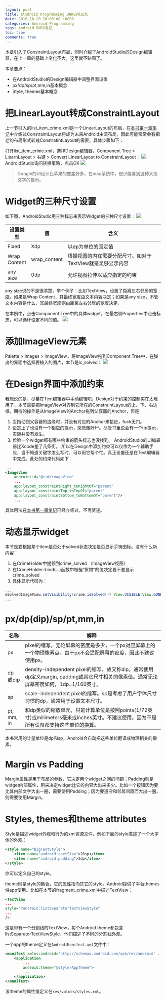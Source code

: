 ```yaml
---
layout: post
title: 《Android Programming BNRG》笔记九
date: 2016-10-20 20:00:00 +0800
categories: Android Programming
tags: Android BNRG笔记
toc: true
comments: true
---
```

本章引入了ConstraintLayout布局，同时介绍了AndroidStudio的Design编辑器，在上一章的基础上变化不大，这里就不贴图了。

本章要点：
- 在AndroidStudio的Design编辑器中调整界面设置
- px/dp/sp/pt,mm,in基本概念
- Style, themes基本概念
<!-- more -->

# 把LinearLayout转成ConstraintLayout
上一节引入的list_item_crime.xml是一个LinearLayout的布局，在[本书第一章笔记](/2016/09/10/2017/0909AndroidProgrammingBNRG01/#ConstraintLayout布局)中介绍过ConstraintLayout将成为未来Android主流布局，因此可能常常会有把老的布局形式转成ConstratintLayout的需要。具体步骤如下：

打开list_item_crime.xml，选择Design编辑器，Component Tree > LiearnLayout > 右键 > Convert LinearLayout to ConstraintLayout：
![](1020AndroidProgrammingBNRG09/img01.png)
AndroidStudio询问转换策略，点击OK
![](1020AndroidProgrammingBNRG09/img02.png)
> Google的UI设计比苹果的要差好多，在mac系统中，很少能看到这种大段文字的提示。

# Widget的三种尺寸设置
如下图，AndroidStudio用三种标志来表示Widget的三种尺寸设置：
![](1020AndroidProgrammingBNRG09/img03.png)

设置类型|值|含义
----|----|----
Fixed|Xdp|以dp为单位的固定值
Wrap Content|wrap_content|根据视图的内在需要分配尺寸。如对于TextView就是足够显示内容
any size|0dp|允许视图拉伸以适应指定的约束

any size说的不是很清楚，举个例子：比如TextView，设置了距离左右邻居的宽度。如果是Wrap Content，其最终宽度由文本内容决定；如果是any size，不管文本内容是什么，其最终宽度则由距离左右邻居的宽度决定。

在本例中，点击Component Tree中的具体widget，在最右侧Properties中点击标志，可以循环设定不同的值。
![](1020AndroidProgrammingBNRG09/img04.png)

# 添加ImageView元素
Palette > Images > ImageView，将ImageView拖到Component Tree中，在弹出的界面中选择要植入的图片，本节是ic_solved：
![](1020AndroidProgrammingBNRG09/img05.png)

# 在Design界面中添加约束
我想说的是，尽量在Text编辑器中手动编辑吧，Design对于约束的控制实在太难用了。本节需要把ImageView对齐到它所在的ConstraintLayout的上、下、右边缘。期待的操作是从ImageView的Anchor拖到父容器的Anchor，但是
1. 当拖动到父容器的边缘时，并没有对应的Anchor来接应，fuck无门。
2. 设定上了也没有一个相应的提示，感觉像奸尸。尽管书里说会有一个tip提示，实际并没有发生。
3. 检验一个widget都有哪些约束的箭头标志也没找到。
AndroidStudio的UI编辑器比Xcode差了几条街。
所以在Design中添加约束可以仅作为一个辅助手段，当不知道关键字怎么写时，可以用它帮个忙。真正设置还是在Text编辑器中完成。此处的约束代码如下：

``` xml
...
<ImageView
    android:id="@+id/imageView"
    ...
    app:layout_constraintRight_toRightOf="parent"
    app:layout_constraintTop_toTopOf="parent"
    app:layout_constraintBottom_toBottomOf="parent"/>
    ...
```
具体用法在[本书第一章笔记](/2016/09/10/2017/0909AndroidProgrammingBNRG01/#ConstraintLayout布局)已经介绍过，不再赘述。

# 动态显示widget
本节是要根据某个item是否处于solved状态决定是否显示手铐图标。没有什么新内容：
1. 在CrimeHolder中提领到crime_solved （ImageView视图）
2. 在CrimeHolder::bind(...)函数中根据“货物”的值决定要不要显示crime_solved
3. 具体显示代码为：

``` java
...
mSolvedImageView.setVisibility(crime.isSolved()? View.VISIBLE:View.GONE);
...
```

# px/dp(dip)/sp/pt,mm,in

<style>
table th:nth-of-type(1){
    width: 40px;
}
</style>

名称|解释
---|---
px| pixel的缩写。无论屏幕的密度是多少，一个px对应屏幕上的一个物理像素点。由于px不会适配屏幕的密度，因此不建议使用px。
dp<br>或dip| density-independent pixel的缩写，故又称dip。通常使用dp定义margin, padding或其它尺寸相关的像素值。通常无论屏幕密度如何，1dp=1/160英寸。
sp| scale-independent pixel的缩写。sp是考虑了用户字体尺寸习惯的dp，通常用于设置文本尺寸。
pt,<br>mm,<br>in| 和dp类似的缩放单元，只是计算单位是按照points(1/72英寸)或millimeters毫米或inches英寸。不建议使用，因为不是所有设备都支持这些单位的换算。

本书常用的计量单位是dp和sp，Android会自动把这些单位翻译成物理相关的像素。

# Margin vs Padding
Margin属性是用于布局的参数，它决定两个widget之间的间距；Padding则是widget内部属性，用来决定widget比它的内容大出来多少。比如一个按钮因为要比其内部文字大出一圈，需要使用Padding；因为要遵守和邻居间距而大出一圈，则需要使用Margin。

# Styles, themes和theme attributes
Style是描述widget外观和行为的xml资源文件，例如下面的style描述了一个大字体的外观：
``` xml
<style name="BigTextStyle">
    <item name="android:textSize">20sp</item>
    <item name="android:padding">3dp</item>
</style>
```
你可以定义自己的style。

theme则是style的集合，它的属性指向其它的style。Android提供了平台themes供app使用。比如在本节的fragment_crime.xml中描述TextView：
``` xml
<TextView
...
style="?android:listSeparatorTextViewStyle"
...
/>
```
这是带有一个分割线的TextView，每个Android theme都包含listSeparatorTextViewStyle，他们描述了不同的分割线外观。

一个app的theme定义在`AndrodiManifest.xml`文件中：
``` xml
<manifest xmlns:android="http://schemas.android.com/apk/res/android" ...>
    <application
        ...
        android:theme="@style/AppTheme">
        ...
    </application>
</manifest>
```
该theme的属性值定义在`res/values/styles.xml`。